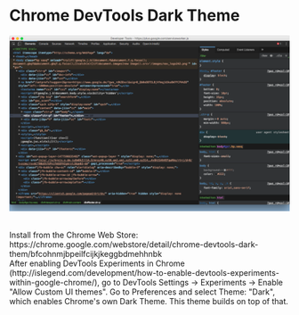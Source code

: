 # Chrome DevTools Dark Theme

![Screenshot 1](screenshot1.png)

<br/>
Install from the Chrome Web Store:  <br/>
https://chrome.google.com/webstore/detail/chrome-devtools-dark-them/bfcohnmjbpeilfcijkjkeggbdmehhnbk
  
<br/>
After enabling DevTools Experiments in Chrome (http://islegend.com/development/how-to-enable-devtools-experiments-within-google-chrome/), go to DevTools Settings -> Experiments -> Enable "Allow Custom UI themes". Go to Preferences and select Theme: "Dark", which enables Chrome's own Dark Theme. This theme builds on top of that.

